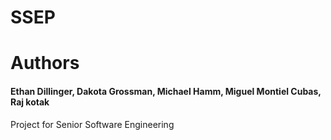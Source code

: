 # SSEP
# Authors
#### Ethan Dillinger, Dakota Grossman, Michael Hamm, Miguel Montiel Cubas, Raj kotak

Project for Senior Software Engineering
